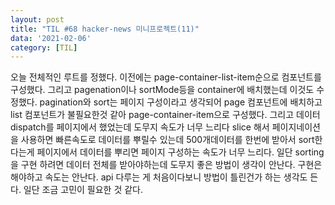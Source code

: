 ```yaml
---
layout: post
title: "TIL #68 hacker-news 미니프로젝트(11)"
data: '2021-02-06'
category: [TIL]
---
```


오늘 전체적인 루트를 정했다. 이전에는 page-container-list-item순으로 컴포넌트를 구성했다. 그리고 pagenation이나 sortMode등을 container에 배치했는데 이것도 수정했다. pagination와 sort는 페이지 구성이라고 생각되어 page 컴포넌트에 배치하고 list 컴포넌트가 불필요한것 같아 page-container-item으로 구성했다. 그리고 데이터 dispatch를 페이지에서 했었는데 도무지 속도가 너무 느리다 slice 해서 페이지네이션을 사용하면 빠른속도로 데이터를 뿌릴수 있는데 500개데이터를 한번에 받아서 sort한다는게 페이지에서 데이터를 뿌리면 페이지 구성하는 속도가 너무 느리다. 일단 sorting을 구현 하려면 데이터 전체를 받아야하는데 도무지 좋은 방법이 생각이 안난다. 구현은 해야하고 속도는 안난다. api 다루는 게 처음이다보니 방법이 틀린건가 하는 생각도 든다. 일단 조금 고민이 필요한 것 같다.